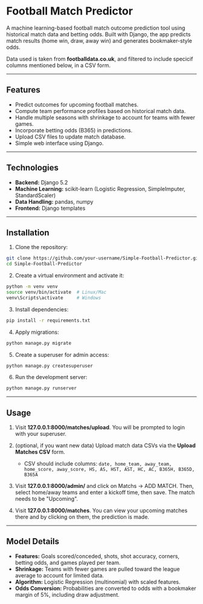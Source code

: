 # Football Match Predictor

A machine learning-based football match outcome prediction tool using historical match data and betting odds. Built with Django, the app predicts match results (home win, draw, away win) and generates bookmaker-style odds.

Data used is taken from **footballdata.co.uk**, and filtered to include specicif columns mentioned below, in a CSV form.

---

## Features

* Predict outcomes for upcoming football matches.
* Compute team performance profiles based on historical match data.
* Handle multiple seasons with shrinkage to account for teams with fewer games.
* Incorporate betting odds (B365) in predictions.
* Upload CSV files to update match database.
* Simple web interface using Django.

---

## Technologies

* **Backend:** Django 5.2
* **Machine Learning:** scikit-learn (Logistic Regression, SimpleImputer, StandardScaler)
* **Data Handling:** pandas, numpy
* **Frontend:** Django templates

---

## Installation

1. Clone the repository:

```bash
git clone https://github.com/your-username/Simple-Football-Predictor.git
cd Simple-Football-Predictor
```

2. Create a virtual environment and activate it:

```bash
python -m venv venv
source venv/bin/activate  # Linux/Mac
venv\Scripts\activate     # Windows
```

3. Install dependencies:

```bash
pip install -r requirements.txt
```

4. Apply migrations:

```bash
python manage.py migrate
```

5. Create a superuser for admin access:

```bash
python manage.py createsuperuser
```

6. Run the development server:

```bash
python manage.py runserver
```

---

## Usage

1. Visit **127.0.0.1:8000/matches/upload**. You will be prompted to login with your superuser.
2. (optional, if you want new data) Upload match data CSVs via the **Upload Matches CSV** form.

   * CSV should include columns:
     `date, home_team, away_team, home_score, away_score, HS, AS, HST, AST, HC, AC, B365H, B365D, B365A`
3. Visit **127.0.0.1:8000/admin/** and click on Matchs -> ADD MATCH. Then, select home/away teams and enter a kickoff time, then save. The match needs to be "Upcoming".
4. Visit **127.0.0.1:8000/matches**. You can view your upcoming matches there and by clicking on them, the prediction is made.

---

## Model Details

* **Features:** Goals scored/conceded, shots, shot accuracy, corners, betting odds, and games played per team.
* **Shrinkage:** Teams with fewer games are pulled toward the league average to account for limited data.
* **Algorithm:** Logistic Regression (multinomial) with scaled features.
* **Odds Conversion:** Probabilities are converted to odds with a bookmaker margin of 5%, including draw adjustment.


